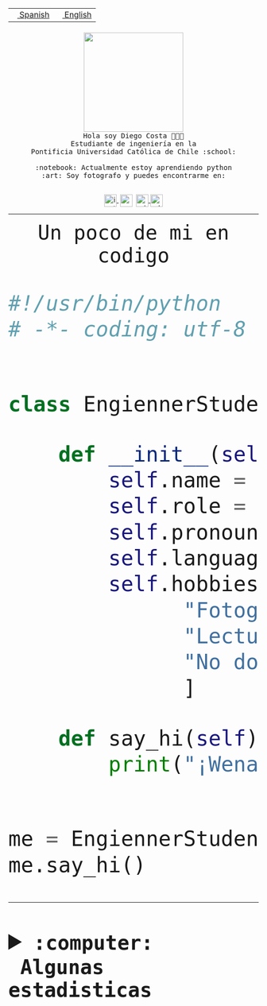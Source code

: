 <table border="0"  align="right">
 <tr><td><a href="README.md"><img src="https://upload.wikimedia.org/wikipedia/commons/thumb/8/89/Bandera_de_Espa%C3%B1a.svg/1200px-Bandera_de_Espa%C3%B1a.svg.png" height="10"> Spanish</a></td>
 <td><a href="README.en.md"><img src="https://upload.wikimedia.org/wikipedia/commons/a/a4/Flag_of_the_United_States.svg" height="10"> English</a></td></tr>
</table><br><br><br>


<p align="center">
  <img src="https://github.com/diegocostares/diegocostares/blob/main/Images/aaa2.gif?raw=true" height="200px" weight="200px">
  <br><samp>
    Hola soy Diego Costa 👨🏻‍💻<br>
    Estudiante de ingeniería en la <br>
    Pontificia Universidad Católica de Chile :school:<br>
  <br>
    :notebook: Actualmente estoy aprendiendo python <br>
    :art: Soy fotografo y puedes encontrarme en: <br>
  <br></samp>
  
</p>

<p align="center">
   <a href="https://instagram.com/diegocosta_no" target="blank">
    <img 
    align="center" src="https://cdn.jsdelivr.net/npm/simple-icons@3.0.1/icons/instagram.svg" alt="instagram" height="25px" width="25px" />
  </a>
  <a style="border: 3px solid; color: white;"href="https://t.me/diegocosta_no" target="blank">
  <img
  align="center" alt="Telegram" width="25px" src="https://icons-for-free.com/iconfiles/png/512/Telegram-1324888767380505522.png" />
</a>
<a href="https://api.whatsapp.com/send?phone=56971897835&text=Hola!" target="blank">
  <img
  align="center" alt="wtsp" width="25px" src="https://img.icons8.com/pastel-glyph/2x/whatsapp--v2.png" />
</a>
<a href="https://www.linkedin.com/in/diego-costa-786249213/" target="blank">
  <img
  align="center" alt="wtsp" width="25px" src="https://img.icons8.com/metro/452/linkedin.png" />
</a>

  </a>
</p>

---


<p align="center"><font size="25"><samp>Un poco de mi en codigo</samp></front></p>


```python
#!/usr/bin/python
# -*- coding: utf-8 -*-


class EngiennerStudent:

    def __init__(self):
        self.name = "Diego Costa"
        self.role = "Estudiante"
        self.pronouns = "he/him"
        self.language_spoken = ["es_CL", "en_US"]
        self.hobbies = [
              "Fotografia",
              "Lectura",
              "No dormir",
              ]

    def say_hi(self):
        print("¡Wena mundo!")


me = EngiennerStudent()
me.say_hi()
```
---
<details>
  <summary><b><samp>:computer: &nbsp;Algunas estadisticas</samp></b></summary>
  <br/></p>

<!--START_SECTION:waka-->
![Code Time](http://img.shields.io/badge/Code%20Time-1%2C268%20hrs%2023%20mins-blue)

📅 **Soy más productivo los Martes** 

```text
Lunes                    788 commits         ████░░░░░░░░░░░░░░░░░░░░░   15.36 % 
Martes                   967 commits         █████░░░░░░░░░░░░░░░░░░░░   18.85 % 
Miércoles                606 commits         ███░░░░░░░░░░░░░░░░░░░░░░   11.82 % 
Jueves                   786 commits         ████░░░░░░░░░░░░░░░░░░░░░   15.32 % 
Viernes                  733 commits         ████░░░░░░░░░░░░░░░░░░░░░   14.29 % 
Sábado                   461 commits         ██░░░░░░░░░░░░░░░░░░░░░░░   08.99 % 
Domingo                  788 commits         ████░░░░░░░░░░░░░░░░░░░░░   15.36 % 
```


📊 **Esta semana me dediqué a** 

```text
🐱‍💻 Proyectos: 
telegram-bot             14 hrs 41 mins      ██████████████░░░░░░░░░░░   55.73 % 
CupoSmart                4 hrs 54 mins       █████░░░░░░░░░░░░░░░░░░░░   18.61 % 
proyecto-2023-2-grupo-11 3 hrs 37 mins       ███░░░░░░░░░░░░░░░░░░░░░░   13.74 % 
a                        2 hrs 5 mins        ██░░░░░░░░░░░░░░░░░░░░░░░   07.91 % 
proyecto-2023-2-proyecto-39 mins             █░░░░░░░░░░░░░░░░░░░░░░░░   02.52 % 
```


 Last Updated on 23/10/2023 18:35:04 UTC
<!--END_SECTION:waka-->
  
  

<p align="center"> <img src="https://github-readme-stats.vercel.app/api?username=diegocostares&show_icons=true&theme=ayu-mirage" alt="abhisheknaiidu" /></p>
 
</details>
